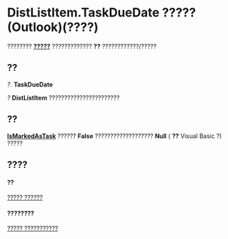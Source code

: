 
# DistListItem.TaskDueDate ????? (Outlook)(????)

???????? **[?????](027c3986-abff-d9b1-ecc2-26d60805e952.md)** ????????????? **??** ????????????/?????


## ??

 _?_. **TaskDueDate**

 _?_ **DistListItem** ???????????????????????


## ??

 **[IsMarkedAsTask](6dc846e0-c6a6-2151-13e7-f305772b5ae8.md)** ?????? **False** ??????????????????? **Null** ( **??** Visual Basic ?) ?????


## ????


#### ??


[????? ??????](027c3986-abff-d9b1-ecc2-26d60805e952.md)
#### ????????


[????? ???????????](http://msdn.microsoft.com/library/3ba4af84-ce84-61d9-1bc9-fab41bf6f125%28Office.15%29.aspx)